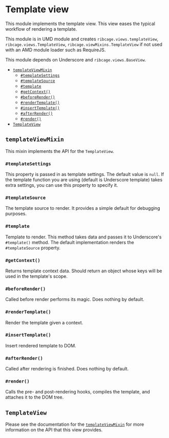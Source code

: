 # Template view <a name="template-view"></a>

This module implements the template view. This view eases the typical workflow
of rendering a template.

This module is in UMD module and creates `ribcage.views.templateView`,
`ribcage.views.TemplateView`, `ribcage.viewMixins.TemplateView` if not used
with an AMD module loader such as RequireJS.

This module depends on Underscore and `ribcage.views.BaseView`.

 + [`templateViewMixin`](#templateviewmixin)
   - [`#templateSettings`](#templatesettings)
   - [`#templateSource`](#templatesource)
   - [`#template`](#template)
   - [`#getContext()`](#getcontext)
   - [`#beforeRender()`](#beforerender)
   - [`#renderTemplate()`](#rendertemplate)
   - [`#insertTemplate()`](#inserttemplate)
   - [`#afterRender()`](#afterrender)
   - [`#render()`](#render)
 + [`TemplateView`](#templateview)


## `templateViewMixin` <a name="templateviewmixin"></a>

This mixin implements the API for the `TemplateView`.

### `#templateSettings` <a name="templatesettings"></a>

This property is passed in as template settings. The default value is `null`.
If the template function you are using (default is Underscore template) takes
extra settings, you can use this property to specify it.

### `#templateSource` <a name="templatesource"></a>

The template source to render. It provides a simple default for debugging
purposes.

### `#template` <a name="template"></a>

Template to render. This method takes data and passes it to Underscore's
`#template()` method. The default implementation renders the `#templateSource`
property.

### `#getContext()` <a name="getcontext"></a>

Returns template context data. Should return an object whose keys will be used
in the template's scope.

### `#beforeRender()` <a name="beforerender"></a>

Called before render performs its magic. Does nothing by default.

### `#renderTemplate()` <a name="rendertemplate"></a>

Render the template given a context.

### `#insertTemplate()` <a name="inserttemplate"></a>

Insert rendered template to DOM.

### `#afterRender()` <a name="afterrender"></a>

Called after rendering is finished. Does nothing by default.

### `#render()` <a name="render"></a>

Calls the pre- and post-rendering hooks, compiles the template, and attaches it
to the DOM tree.

## `TemplateView` <a name="templateview"></a>

Please see the documentation for the [`templateViewMixin`](#templateviewmixin)
for more information on the API that this view provides.